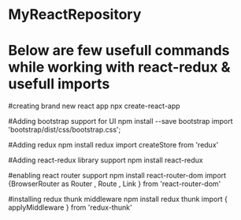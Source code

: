 # MyReactRepository
# Below are few usefull commands while working with react-redux & usefull imports

#creating brand new react app
npx create-react-app <app-name-in-lower-case>

#Adding bootstrap support for UI
npm install --save bootstrap
import 'bootstrap/dist/css/bootstrap.css';

#Adding redux
npm install redux
import createStore from 'redux'

#Adding react-redux library support
npm install react-redux

#enabling react router support
npm install react-router-dom
import {BrowserRouter as Router , Route , Link } from 'react-router-dom'

#installing redux thunk middleware
npm install redux thunk
import { applyMiddleware } from 'redux-thunk'
